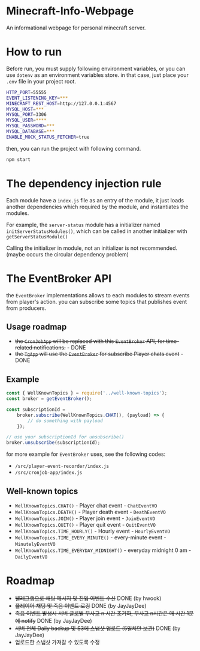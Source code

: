# Minecraft-Info-Webpage
An informational webpage for personal minecraft server.

# How to run
Before run, you must supply following environment variables, or you can use `dotenv` as an environment variables store. in that case, just place your `.env` file in your project root.
```bash
HTTP_PORT=55555
EVENT_LISTENING_KEY=***
MINECRAFT_REST_HOST=http://127.0.0.1:4567
MYSQL_HOST=***
MYSQL_PORT=3306
MYSQL_USER=****
MYSQL_PASSWORD=***
MYSQL_DATABASE=***
ENABLE_MOCK_STATUS_FETCHER=true
```
then, you can run the project with following command.
```bash
npm start 
```

# The dependency injection rule
Each module have a `index.js` file as an entry of the module, it just loads another dependencies which required by the module, and instantiates the modules.


For example, the `server-status` module has a initializer named `initServerStatusModules()`, which can be called in another initializer with `getServerStatusModule()`


Calling the initializer in module, not an initializer is not recommended. (maybe occurs the circular dependency problem)

# The EventBroker API
the `EventBroker` implementations allows to each modules to stream events from player's action. you can subscribe some topics that publishes event from producers.

## Usage roadmap
- ~~the `CronJobApp` will be replaced with this `EventBroker` API, for time-related notifications.~~ - DONE
- ~~the `TgApp` will use the `EventBroker` for subscribe Player chats event~~ - DONE

## Example
```javascript
const { WellKnownTopics } = require('../well-known-topics');
const broker = getEventBroker();

const subscriptionId =
	broker.subscribe(WellKnownTopics.CHAT(), (payload) => {
		// do something with payload
	});

// use your subscriptionId for unsubscribe()
broker.unsubscribe(subscriptionId);
```
for more example for `EventBroker` uses, see the following codes:
- `/src/player-event-recorder/index.js`
- `/src/cronjob-app/index.js`

## Well-known topics
- `WellKnownTopics.CHAT()` - Player chat event - `ChatEventVO`
- `WellKnownTopics.DEATH()` - Player death event - `DeathEventVO`
- `WellKnownTopics.JOIN()` - Player join event - `JoinEventVO` 
- `WellKnownTopics.QUIT()` - Player quit event - `QuitEventVO`
- `WellKnownTopics.TIME_HOURLY()` - Hourly event - `HourlyEventVO` 
- `WellKnownTopics.TIME_EVERY_MINUTE()` - every-minute event - `MinutelyEventVO`
- `WellKnownTopics.TIME_EVERYDAY_MIDNIGHT()` - everyday midnight 0 am - `DailyEventVO`

# Roadmap
- ~~텔레그램으로 채팅 메시지 및 진입 이벤트 수신~~ DONE (by hwook)
- ~~플레이어 채팅 및 죽음 이벤트 로깅~~ DONE (by JayJayDee)
- ~~죽음 이벤트 발생시 서버 글로벌 무사고 n 시간 초기화, 무사고 n시간은 매 시간 1분에 notify~~ DONE (by JayJayDee)
- ~~서버 전체 Daily backup 및 S3에 스냅샷 업로드 (5일치만 보관)~~ DONE (by JayJayDee)
- 업로드한 스냅샷 가져갈 수 있도록 수정
